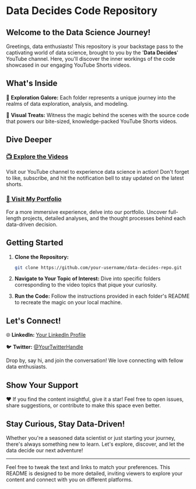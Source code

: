 # Data Decides Code Repository

## Welcome to the Data Science Journey!

Greetings, data enthusiasts! This repository is your backstage pass to the captivating world of data science, brought to you by the '**Data Decides**' YouTube channel. Here, you'll discover the inner workings of the code showcased in our engaging YouTube Shorts videos.

## What's Inside

🚀 **Exploration Galore:** Each folder represents a unique journey into the realms of data exploration, analysis, and modeling.

🎥 **Visual Treats:** Witness the magic behind the scenes with the source code that powers our bite-sized, knowledge-packed YouTube Shorts videos.

## Dive Deeper

### [📺 Explore the Videos](https://www.youtube.com/@datadecides)

Visit our YouTube channel to experience data science in action! Don't forget to like, subscribe, and hit the notification bell to stay updated on the latest shorts.

### [📂 Visit My Portfolio](https://omkar-pawar.notion.site/Omkar-Pawar-Data-Science-Portfolio-7bfc55230f5a45f7a18778d3ec004450)

For a more immersive experience, delve into our portfolio. Uncover full-length projects, detailed analyses, and the thought processes behind each data-driven decision.

## Getting Started

1. **Clone the Repository:**
   ```bash
   git clone https://github.com/your-username/data-decides-repo.git
   ```

2. **Navigate to Your Topic of Interest:**
   Dive into specific folders corresponding to the video topics that pique your curiosity.

3. **Run the Code:**
   Follow the instructions provided in each folder's README to recreate the magic on your local machine.

## Let's Connect!

🌐 **LinkedIn:** [Your LinkedIn Profile](insert_linkedin_profile_here)

🐦 **Twitter:** [@YourTwitterHandle](insert_twitter_handle_here)

Drop by, say hi, and join the conversation! We love connecting with fellow data enthusiasts.

## Show Your Support

❤️ If you find the content insightful, give it a star! Feel free to open issues, share suggestions, or contribute to make this space even better.

## Stay Curious, Stay Data-Driven!

Whether you're a seasoned data scientist or just starting your journey, there's always something new to learn. Let's explore, discover, and let the data decide our next adventure!

---

Feel free to tweak the text and links to match your preferences. This README is designed to be more detailed, inviting viewers to explore your content and connect with you on different platforms.